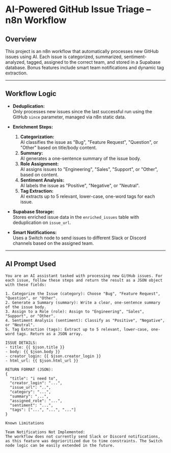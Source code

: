 # AI-Powered GitHub Issue Triage – n8n Workflow

## Overview

This project is an n8n workflow that automatically processes new GitHub issues using AI. Each issue is categorized, summarized, sentiment-analyzed, tagged, assigned to the correct team, and stored in a Supabase database. Bonus features include smart team notifications and dynamic tag extraction.

---

## Workflow Logic

- **Deduplication:**  
  Only processes new issues since the last successful run using the GitHub `since` parameter, managed via n8n static data.

- **Enrichment Steps:**
  1. **Categorization:**  
     AI classifies the issue as "Bug", "Feature Request", "Question", or "Other" based on title/body content.
  2. **Summary:**  
     AI generates a one-sentence summary of the issue body.
  3. **Role Assignment:**  
     AI assigns issues to "Engineering", "Sales", "Support", or "Other", based on content.
  4. **Sentiment Analysis:**  
     AI labels the issue as "Positive", "Negative", or "Neutral".
  5. **Tag Extraction:**  
     AI extracts up to 5 relevant, lower-case, one-word tags for each issue.

- **Supabase Storage:**  
  Stores enriched issue data in the `enriched_issues` table with deduplication on `issue_url`.  

- **Smart Notifications:**  
  Uses a Switch node to send issues to different Slack or Discord channels based on the assigned team.

---

## AI Prompt Used

```text
You are an AI assistant tasked with processing new GitHub issues. For each issue, follow these steps and return the result as a JSON object with these fields:

1. Categorize the Issue (category): Choose "Bug", "Feature Request", "Question", or "Other".
2. Generate a Summary (summary): Write a clear, one-sentence summary of the issue body.
3. Assign to a Role (role): Assign to "Engineering", "Sales", "Support", or "Other".
4. Sentiment Analysis (sentiment): Classify as "Positive", "Negative", or "Neutral".
5. Tag Extraction (tags): Extract up to 5 relevant, lower-case, one-word tags. Return as a JSON array.

ISSUE DETAILS:
- title: {{ $json.title }}
- body: {{ $json.body }}
- creator_login: {{ $json.creator_login }}
- html_url: {{ $json.html_url }}

RETURN FORMAT (JSON):
{
  "title": "i need to",
  "creator_login": "...",
  "issue_url": "..",
  "category": "...",
  "summary": "...",
  "assigned_role": "...",
  "sentiment": "...",
  "tags": ["...", "...", "..."]
}

Known Limitations

Team Notifications Not Implemented:
The workflow does not currently send Slack or Discord notifications, as this feature was deprioritized due to time constraints. The Switch node logic can be easily extended in the future.
